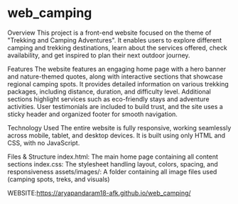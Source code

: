# web_camping
Overview
This project is a front-end website focused on the theme of "Trekking and Camping Adventures". It enables users to explore different camping and trekking destinations, learn about the services offered, check availability, and get inspired to plan their next outdoor journey.

Features
The website features an engaging home page with a hero banner and nature-themed quotes, along with interactive sections that showcase regional camping spots. It provides detailed information on various trekking packages, including distance, duration, and difficulty level. Additional sections highlight services such as eco-friendly stays and adventure activities. User testimonials are included to build trust, and the site uses a sticky header and organized footer for smooth navigation.

Technology Used
The entire website is fully responsive, working seamlessly across mobile, tablet, and desktop devices. It is built using only HTML and CSS, with no JavaScript.

Files & Structure
index.html: The main home page containing all content sections
index.css: The stylesheet handling layout, colors, spacing, and responsiveness
assets/images/: A folder containing all image files used (camping spots, treks, and visuals)

WEBSITE:https://aryapandaram18-afk.github.io/web_camping/
